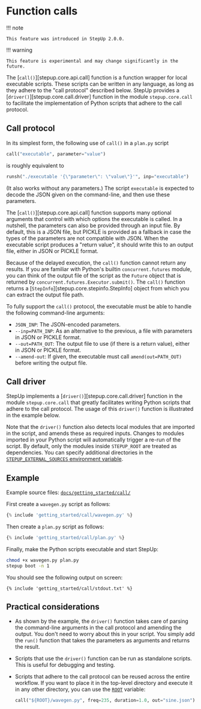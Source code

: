 # Function calls

!!! note

    This feature was introduced in StepUp 2.0.0.

!!! warning

    This feature is experimental and may change significantly in the future.

The [`call()`][stepup.core.api.call] function is a function wrapper for local executable scripts.
These scripts can be written in any language,
as long as they adhere to the "call protocol" described below.
StepUp provides a [`driver()`][stepup.core.call.driver] function in the module `stepup.core.call`
to facilitate the implementation of Python scripts that adhere to the call protocol.

## Call protocol

In its simplest form, the following use of `call()` in a `plan.py` script

```python
call("executable", parameter="value")
```

is roughly equivalent to

```python
runsh("./executable '{\"parameter\": \"value\"}'", inp="executable")
```

(It also works without any parameters.)
The script `executable` is expected to decode the JSON given on the command-line,
and then use these parameters.

The [`call()`][stepup.core.api.call] function supports many optional arguments
that control with which options the executable is called.
In a nutshell, the parameters can also be provided through an input file.
By default, this is a JSON file, but PICKLE is provided as a fallback
in case the types of the parameters are not compatible with JSON.
When the executable script produces a "return value",
it should write this to an output file, either in JSON or PICKLE format.

Because of the delayed execution, the `call()` function cannot return any results.
If you are familiar with Python's builtin `concurrent.futures` module,
you can think of the output file of the script as the `Future` object that is returned by
`concurrent.futures.Executor.submit()`.
The `call()` function returns a [`StepInfo`][stepup.core.stepinfo.StepInfo] object
from which you can extract the output file path.

To fully support the `call()` protocol,
the executable must be able to handle the following command-line arguments:

- `JSON_INP`:
  The JSON-encoded parameters.
- `--inp=PATH_INP`:
  As an alternative to the previous, a file with parameters in JSON or PICKLE format.
- `--out=PATH_OUT`:
  The output file to use (if there is a return value), either in JSON or PICKLE format.
- `--amend-out`:
  If given, the executable must call `amend(out=PATH_OUT)` before writing the output file.

## Call driver

StepUp implements a [`driver()`][stepup.core.call.driver] function
in the module `stepup.core.call` that greatly facilitates
writing Python scripts that adhere to the call protocol.
The usage of this `driver()` function is illustrated in the example below.

Note that the `driver()` function also detects local modules that are imported in the script,
and amends these as required inputs.
Changes to modules imported in your Python script will automatically trigger a re-run of the script.
By default, only the modules inside `STEPUP_ROOT` are treated as dependencies.
You can specify additional directories in the [`STEPUP_EXTERNAL_SOURCES` environment variable](../reference/environment_variables.md).

## Example

Example source files: [`docs/getting_started/call/`](https://github.com/reproducible-reporting/stepup-core/tree/main/docs/getting_started/call)

First create a `wavegen.py` script as follows:

```python
{% include 'getting_started/call/wavegen.py' %}
```

Then create a `plan.py` script as follows:

```python
{% include 'getting_started/call/plan.py' %}
```

Finally, make the Python scripts executable and start StepUp:

```bash
chmod +x wavegen.py plan.py
stepup boot -n 1
```

You should see the following output on screen:

```text
{% include 'getting_started/call/stdout.txt' %}
```

## Practical considerations

- As shown by the example, the `driver()` function takes care of
  parsing the command-line arguments in the call protocol and amending the output.
  You don't need to worry about this in your script.
  You simply add the `run()` function that takes the parameters as arguments
  and returns the result.
- Scripts that use the `driver()` function can be run as standalone scripts.
  This is useful for debugging and testing.
- Scripts that adhere to the call protocol can be reused across the entire workflow.
  If you want to place it in the top-level directory and execute it in any other directory,
  you can use the [`ROOT`](../advanced_topics/here_and_root.md) variable:

    ```python
    call("${ROOT}/wavegen.py", freq=235, duration=1.0, out="sine.json")
    ```
